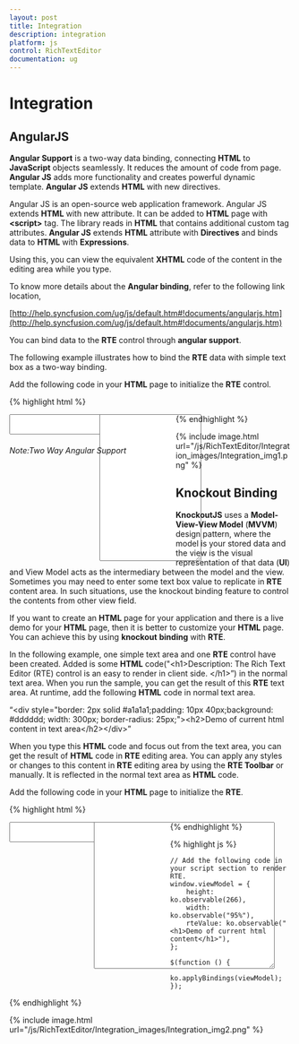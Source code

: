 ```yaml
---
layout: post
title: Integration
description: integration
platform: js
control: RichTextEditor
documentation: ug
---
```


# Integration

## AngularJS

**Angular Support** is a two-way data binding, connecting **HTML** to **JavaScript** objects seamlessly. It reduces the amount of code from page. **Angular JS** adds more functionality and creates powerful dynamic template. **Angular JS** extends **HTML** with new directives. 

Angular JS is an open-source web application framework. Angular JS extends **HTML** with new attribute. It can be added to **HTML** page with **&lt;script&gt;** tag. The library reads in **HTML** that contains additional custom tag attributes. **Angular JS** extends **HTML** attribute with **Directives** and binds data to **HTML** with **Expressions**. 

Using this, you can view the equivalent **XHTML** code of the content in the editing area while you type.

To know more details about the **Angular binding**, refer to the following link location,

[http://help.syncfusion.com/ug/js/default.htm#!documents/angularjs.htm](http://help.syncfusion.com/ug/js/default.htm#!documents/angularjs.htm)

You can bind data to the **RTE** control through **angular support**.

The following example illustrates how to bind the **RTE** data with simple text box as a two-way binding.

Add the following code in your **HTML** page to initialize the **RTE** control.

{% highlight html %}

<div ng-app="syncApp" ng-controller="RTECtrl">
   <div id="control" style="float: left; width: 30%;">
      <textarea id="rteSample" ej-rte e-width="100%" e-height="266" e-value="rteValue"></textarea>
      <h6><span style="font-style: italic; font-weight: normal; position: absolute; ">Note:Two Way Angular Support</span></h6>
   </div>
   <div id="binding" style="float: left; margin-left:10px; width:27%;">
      <textarea name="scroll" class="input ejinputarea" ng-model="rteValue" style="height: 262px;"></textarea>
   </div>
   <script>
      angular.module('syncApp', ['ejangular'])
          .controller('RTECtrl', function ($scope) {
              $scope.rteValue = "Description: The Rich Text Editor (RTE) control is an easy to render in client side. Customer easy to edit the contents and get the HTML content for";
          });  
   </script>
</div>

{% endhighlight %}


{% include image.html url="/js/RichTextEditor/Integration_images/Integration_img1.png" %}

## Knockout Binding

**KnockoutJS** uses a **Model-View-View Model** (**MVVM**) design pattern, where the model is your stored data and the view is the visual representation of that data (**UI**) and View Model acts as the intermediary between the model and the view. Sometimes you may need to enter some text box value to replicate in **RTE** content area. In such situations, use the knockout binding feature to control the contents from other view field.

If you want to create an **HTML** page for your application and there is a live demo for your **HTML** page, then it is better to customize your **HTML** page. You can achieve this by using **knockout** **binding** with **RTE**.

In the following example, one simple text area and one **RTE** control have been created. Added is some **HTML** code("&lt;h1&gt;Description: The Rich Text Editor (RTE) control is an easy to render in client side. &lt;/h1&gt;”) in the normal text area. When you run the sample, you can get the result of this **RTE** text area. At runtime, add the following **HTML** code in normal text area.

“&lt;div style="border: 2px solid #a1a1a1;padding: 10px 40px;background: #dddddd; width: 300px; border-radius: 25px;"&gt;&lt;h2&gt;Demo of current html content in text area&lt;/h2&gt;&lt;/div&gt;”

When you type this **HTML** code and focus out from the text area, you can get the result of **HTML** code in **RTE** editing area. You can apply any styles or changes to this content in **RTE** editing area by using the **RTE Toolbar** or manually. It is reflected in the normal text area as **HTML** code.

Add the following code in your **HTML** page to initialize the **RTE**.

{% highlight html %}

<div id="control" style="float: left; width: 30%;">
    <textarea id="rteSample" data-bind="ejRTE: {value:rteValue,width:width,height:height}"></textarea>
</div>
<div id="binding" style="float: left; font-size:25px; width: 27%">
    <textarea name="scroll" style="font-size:25px; height: 262px" class="input ejinputtext" data-bind="value: rteValue"></textarea>
</div>

{% endhighlight %}

{% highlight js %}

    // Add the following code in your script section to render RTE.
    window.viewModel = {
        height: ko.observable(266),
        width: ko.observable("95%"),
        rteValue: ko.observable("<h1>Demo of current html content</h1>"),
    };

    $(function () {
        ko.applyBindings(viewModel);
    });

{% endhighlight %}


{% include image.html url="/js/RichTextEditor/Integration_images/Integration_img2.png" %}

